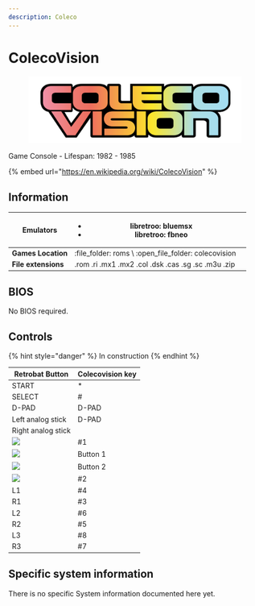 ```yaml
---
description: Coleco
---
```


# ColecoVision

<figure><img src="https://raw.githubusercontent.com/fabricecaruso/es-theme-carbon/52ff37c9e265587d006945a2ba695b5a962b3a3d/art/logos/colecovision.svg" alt=""><figcaption></figcaption></figure>

Game Console - Lifespan: 1982 - 1985

{% embed url="https://en.wikipedia.org/wiki/ColecoVision" %}

## Information

| **Emulators**       | <ul><li>libretroo: bluemsx</li><li>libretroo: fbneo</li></ul> |   |
| ------------------- | ------------------------------------------------------------- | - |
| **Games Location**  | :file\_folder: roms \ :open\_file\_folder: colecovision       |   |
| **File extensions** | .rom .ri .mx1 .mx2 .col .dsk .cas .sg .sc .m3u .zip           |   |

## BIOS

No BIOS required.

## Controls

{% hint style="danger" %}
In construction
{% endhint %}

| Retrobat Button                                       | Colecovision key |
| ----------------------------------------------------- | ---------------- |
| START                                                 | \*               |
| SELECT                                                | #                |
| D-PAD                                                 | D-PAD            |
| Left analog stick                                     | D-PAD            |
| Right analog stick                                    |                  |
| ![](<../../../.gitbook/assets/image (2) (1) (1).png>) | #1               |
| ![](<../../../.gitbook/assets/image (1) (2) (1).png>) | Button 1         |
| ![](<../../../.gitbook/assets/image (4) (1).png>)     | Button 2         |
| ![](<../../../.gitbook/assets/image (3) (1) (2).png>) | #2               |
| L1                                                    | #4               |
| R1                                                    | #3               |
| L2                                                    | #6               |
| R2                                                    | #5               |
| L3                                                    | #8               |
| R3                                                    | #7               |

## Specific system information

There is no specific System information documented here yet.
